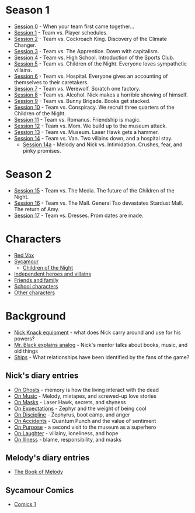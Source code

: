 <!-- TITLE: Sycamour Division -->
<!-- SUBTITLE: A quick summary of Sycamour Division -->

# Season 1
* [Session 0](sycamour-division/session-0) - When your team first came together...
* [Session 1](sycamour-division/session-1) - Team vs. Player schedules.
* [Session 2](sycamour-division/session-2) - Team vs. Cockroach King. Discovery of the Climate Changer.
* [Session 3](sycamour-division/session-3) - Team vs. The Apprentice. Down with capitalism.
* [Session 4](sycamour-division/session-4) - Team vs. High School. Introduction of the Sports Club.
* [Session 5](sycamour-division/session-5) - Team vs. Children of the Night. Everyone loves sympathetic villains.
* [Session 6](sycamour-division/session-6) - Team vs. Hospital. Everyone gives an accounting of themselves to their caretakers.
* [Session 7](sycamour-division/session-7) - Team vs. Werewolf. Scratch one factory.
* [Session 8](sycamour-division/session-8) - Team vs. Alcohol. Nick makes a horrible showing of himself.
* [Session 9](sycamour-division/session-9) - Team vs. Bunny Brigade. Books get stacked.
* [Session 10](sycamour-division/session-10) - Team vs. Conspiracy. We recruit three quarters of the Children of the Night.
* [Session 11](sycamour-division/session-11) - Team vs. Romanus. Friendship is magic.
* [Session 12](sycamour-division/session-12) - Team vs. Mom. We build up to the museum attack.
* [Session 13](sycamour-division/session-13) - Team vs. Museum. Laser Hawk gets a hammer.
* [Session 14](sycamour-division/session-14) - Team vs. Van. Two villains down, and a hospital stay.
  * [Session 14a](sycamour-division/session-14a) - Melody and Nick vs. Intimidation. Crushes, fear, and pinky promises.
# Season 2
* [Session 15](sycamour-division/session-15) - Team vs. The Media. The future of the Children of the Night.
* [Session 16](sycamour-division/session-16) - Team vs. The Mall. General Tso devastates Stardust Mall. The return of Amy.
* [Session 17](sycamour-division/session-17) - Team vs. Dresses. Prom dates are made.
# Characters
* [Red Vox](sycamour-division/red-vox)
* [Sycamour](sycamour-division/sycamour)
  * [Children of the Night](sycamour-division/children-of-the-night)
* [Independent heroes and villains](sycamour-division/independent)
* [Friends and family](sycamour-division/friends-family)
* [School characters](sycamour-division/school-characters)
* [Other characters](sycamour-division/other-characters)
# Background
* [Nick Knack equipment](sycamour-division/nick-knack-equipment) - what does Nick carry around and use for his powers?
* [Mr. Black explains analog](sycamour-division/mr-black-explains-analog) - Nick's mentor talks about books, music, and old things
* [Ships](sycamour-division/ships) - What relationships have been identified by the fans of the game?

## Nick's diary entries
* [On Ghosts](sycamour-division/on-ghosts) - memory is how the living interact with the dead
* [On Music](sycamour-division/on-music) - Melody, mixtapes, and screwed-up love stories
* [On Masks](sycamour-division/on-masks) - Laser Hawk, secrets, and shyness
* [On Expectations](sycamour-division/on-expectations) - Zephyr and the weight of being cool
* [On Discipline](sycamour-division/on-discipline) - Zephyrus, boot camp, and anger
* [On Accidents](sycamour-division/on-accidents) - Quantum Punch and the value of sentiment
* [On Purpose](sycamour-division/on-purpose) - a second visit to the museum as a superhero
* [On Laughter](sycamour-division/on-laughter) - villainy, loneliness, and hope
* [On Illness](sycamour-division/on-illness) - blame, responsibility, and masks

## Melody's diary entries
* [The Book of Melody](sycamour-division/book-of-melody)

## Sycamour Comics
* [Comics 1](sycamour-division/comics-1)